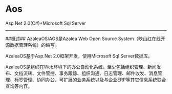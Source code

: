 # Aos
Asp.Net 2.0(C#)+Microsoft Sql Server

--------------------------

##概述##
AzaleaOS/AOS是Azalea Web Open Source System（映山红在线开源数据管理系统）的缩写。

AzaleaOS基于Asp.Net 2.0框架开发，使用Microsoft Sql Server数据库。

AzaleaOS是组织在Web环境下的办公自动化系统，至少包括组织管理、新闻发布、文档流转、文件管控、事务跟踪、组织沟通、日志管理、邮件收发、消息管理、标签管理、协同办公、可扩展的业务系统以及与企业ERP等其它信息系统联合查询等内容。
